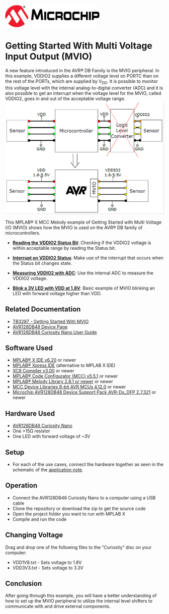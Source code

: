 <a href="https://www.microchip.com" rel="nofollow"><img src="images/microchip.png" alt="MCHP" width="300"/></a>

# Getting Started With Multi Voltage Input Output (MVIO)

A new feature introduced in the AVR® DB Family is the MVIO peripheral. In this example, VDDIO2 supplies a different voltage level on PORTC than on the rest of the PORTs, which are supplied by V<sub>DD</sub>. It is possible to monitor this voltage level with the internal analog-to-digital converter (ADC) and it is also possible to get an interrupt when the voltage level for the MVIO, called VDDIO2, goes in and out of the acceptable voltage range.
<br>
<a><img src="images/overview.png" alt="overview" width="800"/></a>

This MPLAB® X MCC Melody example of Getting Started with Multi Voltage I/O (MVIO) shows how the MVIO is used on the AVR® DB family of microcontrollers.


* [**Reading the VDDIO2 Status Bit**](reading-the-status-bit.X/):
  Checking if the VDDIO2 voltage is within acceptable range by reading the Status bit.

* [**Interrupt on VDDIO2 Status**](interrupt-on-vddio2-status.X/):
  Make use of the interrupt that occurs when the Status bit changes state.

* [**Measuring VDDIO2 with ADC**](measuring-vddio2.X/):
  Use the internal ADC to measure the VDDIO2 voltage.

* [**Blink a 3V LED with VDD at 1.8V**](blinking-a-3v0-led-with-vdd-at-1v8.X):
  Basic example of MVIO blinking an LED with forward voltage higher than VDD.


## Related Documentation

* [TB3287 - Getting Started With MVIO](https://microchip.com/DS90003287)
* [AVR128DB48 Device Page](https://www.microchip.com/wwwproducts/en/AVR128DB48)
* [AVR128DB48 Curiosity Nano User Guide](https://www.microchip.com/DS50003037)


## Software Used
- [MPLAB® X IDE v6.20](https://www.microchip.com/mplab/mplab-x-ide) or newer
- [MPLAB® Xpress IDE](https://www.microchip.com/xpress) (alternative to MPLAB X IDE)
- [XC8 Compiler v3.00](https://www.microchip.com/mplab/compilers) or newer
- [MPLAB® Code Configurator (MCC) v5.5.1](https://www.microchip.com/mplab/mplab-code-configurator) or newer
- [MPLAB® Melody Library 2.8.1 or newer](https://www.microchip.com/mplab/mplab-code-configurator) or newer
- [MCC Device Libraries 8-bit AVR MCUs 4.12.0](https://www.microchip.com/mplab/mplab-code-configurator) or newer
- [Microchip AVR128DB48 Device Support Pack AVR-Dx_DFP 2.7.321](https://packs.download.microchip.com/) or newer
## Hardware Used

* [AVR128DB48 Curiosity Nano](https://www.microchip.com/DevelopmentTools/ProductDetails/PartNO/EV35L43A)
* One >15Ω resistor
* One LED with forward voltage of ~3V

## Setup

*  For each of the use cases, connect the hardware together as seen in the schematic of the [application note](https://microchip.com/DS90003287).

## Operation
* Connect the AVR128DB48 Curiosity Nano to a computer using a USB cable
* Clone the repository or download the zip to get the source code
* Open the project folder you want to run with MPLAB X
* Compile and run the code


## Changing Voltage
Drag and drop one of the following files to the "Curiosity" disc on your computer:
* VDD1V8.txt - Sets voltage to 1.8V
* VDD3V3.txt - Sets voltage to 3.3V

## Conclusion
After going through this example, you will have a better understanding of how to set up the MVIO peripheral to utilize the internal level shifters to communicate with and drive external components.
